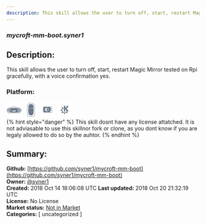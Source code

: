 ```yaml
---
description: This skill allows the user to turn off, start, restart Magic Mirror tested on Rpi gracefully, with
---
```


### _mycroft-mm-boot.syner1_  
## Description:  
This skill allows the user to turn off, start, restart Magic Mirror tested on Rpi gracefully, with a voice confirmation yes.  
  
### Platform:  
 ![Mark I](../.gitbook/assets/mark-1-icon.png)  ![Mark II](../.gitbook/assets/mark-2-icon.png)  ![Picroft](../.gitbook/assets/picroft-icon.png)  ![plasmoid](../.gitbook/assets/kde.png)   
{% hint style="danger" %}
This skill dosnt have any license attatched. It is not adviasable to use this skillnor fork or clone, as you dont know if you are legaly allowed to do so by the auhtor.
{% endhint %}
  
## Summary:  
**Github:** [https://github.com/syner1/mycroft-mm-boot](https://github.com/syner1/mycroft-mm-boot)  
**Owner:** [@syner1](https://github.com/syner1)  
**Created:** 2018 Oct 14 18:06:08 UTC  **Last updated:** 2018 Oct 20 21:32:19 UTC  
**License:** No License  
**Market status:** [Not in Market](https://market.mycroft.ai/skill/)  
**Categories:** [ uncategorized ]   
